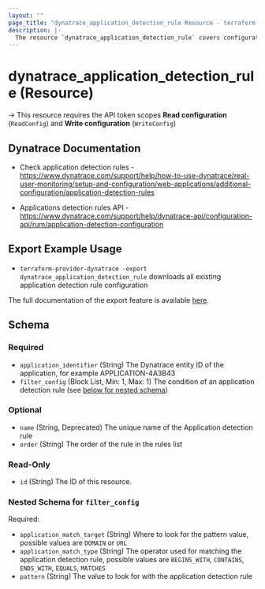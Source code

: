 ```yaml
---
layout: ""
page_title: "dynatrace_application_detection_rule Resource - terraform-provider-dynatrace"
description: |-
  The resource `dynatrace_application_detection_rule` covers configuration for application detection rules
---
```


# dynatrace_application_detection_rule (Resource)

-> This resource requires the API token scopes **Read configuration** (`ReadConfig`) and **Write configuration** (`WriteConfig`)

## Dynatrace Documentation

- Check application detection rules - https://www.dynatrace.com/support/help/how-to-use-dynatrace/real-user-monitoring/setup-and-configuration/web-applications/additional-configuration/application-detection-rules

- Applications detection rules API - https://www.dynatrace.com/support/help/dynatrace-api/configuration-api/rum/application-detection-configuration

## Export Example Usage

- `terraform-provider-dynatrace -export dynatrace_application_detection_rule` downloads all existing application detection rule configuration

The full documentation of the export feature is available [here](https://registry.terraform.io/providers/dynatrace-oss/dynatrace/latest/docs/guides/export-v2).

<!-- schema generated by tfplugindocs -->
## Schema

### Required

- `application_identifier` (String) The Dynatrace entity ID of the application, for example APPLICATION-4A3B43
- `filter_config` (Block List, Min: 1, Max: 1) The condition of an application detection rule (see [below for nested schema](#nestedblock--filter_config))

### Optional

- `name` (String, Deprecated) The unique name of the Application detection rule
- `order` (String) The order of the rule in the rules list

### Read-Only

- `id` (String) The ID of this resource.

<a id="nestedblock--filter_config"></a>
### Nested Schema for `filter_config`

Required:

- `application_match_target` (String) Where to look for the pattern value, possible values are `DOMAIN` or `URL`
- `application_match_type` (String) The operator used for matching the application detection rule, possible values are `BEGINS_WITH`, `CONTAINS`, `ENDS_WITH`, `EQUALS`, `MATCHES`
- `pattern` (String) The value to look for with the application detection rule
 